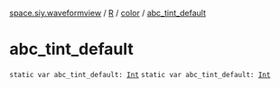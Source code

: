 [space.siy.waveformview](../../index.md) / [R](../index.md) / [color](index.md) / [abc_tint_default](./abc_tint_default.md)

# abc_tint_default

`static var abc_tint_default: `[`Int`](https://kotlinlang.org/api/latest/jvm/stdlib/kotlin/-int/index.html)
`static var abc_tint_default: `[`Int`](https://kotlinlang.org/api/latest/jvm/stdlib/kotlin/-int/index.html)